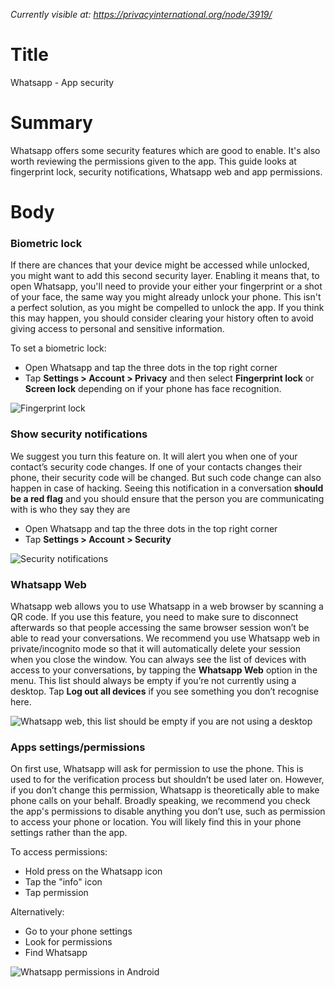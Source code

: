 *Currently visible at: https://privacyinternational.org/node/3919/*

# Title
Whatsapp - App security

# Summary
Whatsapp offers some security features which are good to enable. It's also worth reviewing the permissions given to the app. This guide looks at fingerprint lock, security notifications, Whatsapp web and app permissions.


# Body 
### Biometric lock

If there are chances that your device might be accessed while unlocked, you might want to add this second security layer. Enabling it means that, to open Whatsapp, you'll need to provide your either your fingerprint or a shot of your face, the same way you might already unlock your phone. This isn't a perfect solution, as you might be compelled to unlock the app. If you think this may happen, you should consider clearing your history often to avoid giving access to personal and sensitive information.

To set a biometric lock:
- Open Whatsapp and tap the three dots in the top right corner
- Tap **Settings > Account > Privacy** and then  select **Fingerprint lock** or **Screen lock** depending on if your phone has face recognition. 

![Fingerprint lock](../../images/Whatsapp/wa_privacy_2.png?raw=true)

### Show security notifications

We suggest you turn this feature on. It will alert you when one of your contact’s security code changes. If one of your contacts changes their phone, their security code will be changed. But such code change can also happen in case of hacking. Seeing this notification in a conversation **should be a red flag** and you should ensure that the person you are communicating with is who they say they are
- Open Whatsapp and tap the three dots in the top right corner
- Tap **Settings > Account > Security**

![Security notifications](../../images/Whatsapp/wa_security_notifications.png?raw=true)

### Whatsapp Web

Whatsapp web allows you to use Whatsapp in a web browser by scanning a QR code. If you use this feature, you need to make sure to disconnect afterwards so that people accessing the same browser session won’t be able to read your conversations. We recommend you use Whatsapp web in private/incognito mode so that it will automatically delete your session when you close the window. You can always see the list of devices with access to your conversations, by tapping the **Whatsapp Web** option in the menu. This list should always be empty if you’re not currently using a desktop. Tap **Log out all devices** if you see something you don’t recognise here.

![Whatsapp web, this list should be empty if you are not using a desktop](../../images/Whatsapp/wa_web.png?raw=true)

### Apps settings/permissions

On first use, Whatsapp will ask for permission to use the phone. This is used to for the verification process but shouldn’t be used later on. However, if you don’t change this permission, Whatsapp is theoretically able to make phone calls on your behalf. Broadly speaking, we recommend you check the app's permissions to disable anything you don’t use, such as permission to access your phone or location. You will likely find this in your phone settings rather than the app.

To access permissions:
- Hold press on the Whatsapp icon
- Tap the "info" icon
- Tap permission

Alternatively:
- Go to your phone settings
- Look for permissions
- Find Whatsapp

![Whatsapp permissions in Android](../../images/Whatsapp/wa_app_permissions.png?raw=true)
